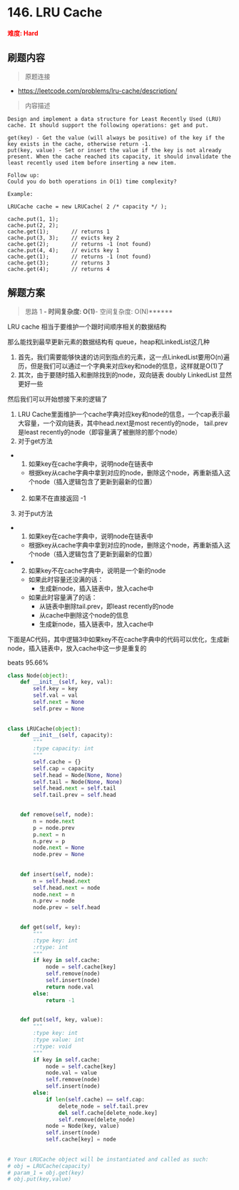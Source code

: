 # 146. LRU Cache

**<font color=red>难度: Hard</font>**

## 刷题内容

> 原题连接

* https://leetcode.com/problems/lru-cache/description/

> 内容描述

```
Design and implement a data structure for Least Recently Used (LRU) cache. It should support the following operations: get and put.

get(key) - Get the value (will always be positive) of the key if the key exists in the cache, otherwise return -1.
put(key, value) - Set or insert the value if the key is not already present. When the cache reached its capacity, it should invalidate the least recently used item before inserting a new item.

Follow up:
Could you do both operations in O(1) time complexity?

Example:

LRUCache cache = new LRUCache( 2 /* capacity */ );

cache.put(1, 1);
cache.put(2, 2);
cache.get(1);       // returns 1
cache.put(3, 3);    // evicts key 2
cache.get(2);       // returns -1 (not found)
cache.put(4, 4);    // evicts key 1
cache.get(1);       // returns -1 (not found)
cache.get(3);       // returns 3
cache.get(4);       // returns 4
```

## 解题方案

> 思路 1
******- 时间复杂度: O(1)******- 空间复杂度: O(N)******


LRU cache 相当于要维护一个跟时间顺序相关的数据结构

那么能找到最早更新元素的数据结构有 queue，heap和LinkedList这几种

1. 首先，我们需要能够快速的访问到指点的元素，这一点LinkedList要用O(n)遍历，但是我们可以通过一个字典来对应key和node的信息，这样就是O(1)了
2. 其次，由于要随时插入和删除找到的node，双向链表 doubly LinkedList 显然更好一些

然后我们可以开始想接下来的逻辑了

1. LRU Cache里面维护一个cache字典对应key和node的信息，一个cap表示最大容量，一个双向链表，其中head.next是most recently的node，
tail.prev是least recently的node（即容量满了被删除的那个node）
2. 对于get方法
  - 1. 如果key在cache字典中，说明node在链表中
    - 根据key从cache字典中拿到对应的node，删除这个node，再重新插入这个node（插入逻辑包含了更新到最新的位置）
  - 2. 如果不在直接返回 -1
3. 对于put方法
  - 1. 如果key在cache字典中，说明node在链表中
    - 根据key从cache字典中拿到对应的node，删除这个node，再重新插入这个node（插入逻辑包含了更新到最新的位置）
  - 2. 如果key不在cache字典中，说明是一个新的node
    - 如果此时容量还没满的话：
      - 生成新node，插入链表中，放入cache中
    - 如果此时容量满了的话：
      - 从链表中删除tail.prev，即least recently的node
      - 从cache中删除这个node的信息
      - 生成新node，插入链表中，放入cache中
      
      
下面是AC代码，其中逻辑3中如果key不在cache字典中的代码可以优化，生成新node，插入链表中，放入cache中这一步是重复的

beats 95.66%

```python
class Node(object):
    def __init__(self, key, val):
        self.key = key
        self.val = val
        self.next = None
        self.prev = None
        
        
class LRUCache(object):
    def __init__(self, capacity):
        """
        :type capacity: int
        """
        self.cache = {}
        self.cap = capacity
        self.head = Node(None, None)
        self.tail = Node(None, None)
        self.head.next = self.tail
        self.tail.prev = self.head

        
    def remove(self, node):
        n = node.next
        p = node.prev
        p.next = n
        n.prev = p
        node.next = None
        node.prev = None
    
    
    def insert(self, node):
        n = self.head.next
        self.head.next = node
        node.next = n
        n.prev = node
        node.prev = self.head
        

    def get(self, key):
        """
        :type key: int
        :rtype: int
        """
        if key in self.cache:
            node = self.cache[key]
            self.remove(node)
            self.insert(node)
            return node.val
        else:
            return -1
        

    def put(self, key, value):
        """
        :type key: int
        :type value: int
        :rtype: void
        """
        if key in self.cache:
            node = self.cache[key]
            node.val = value
            self.remove(node)
            self.insert(node)
        else:
            if len(self.cache) == self.cap:
                delete_node = self.tail.prev
                del self.cache[delete_node.key]
                self.remove(delete_node)
            node = Node(key, value)
            self.insert(node)
            self.cache[key] = node
            
            
# Your LRUCache object will be instantiated and called as such:
# obj = LRUCache(capacity)
# param_1 = obj.get(key)
# obj.put(key,value)
```






